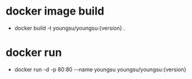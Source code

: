 

# docker image build

- docker build -t youngsu/youngsu:{version} .

# docker run

- docker run -d -p 80:80 --name youngsu youngsu/youngsu:{version}
